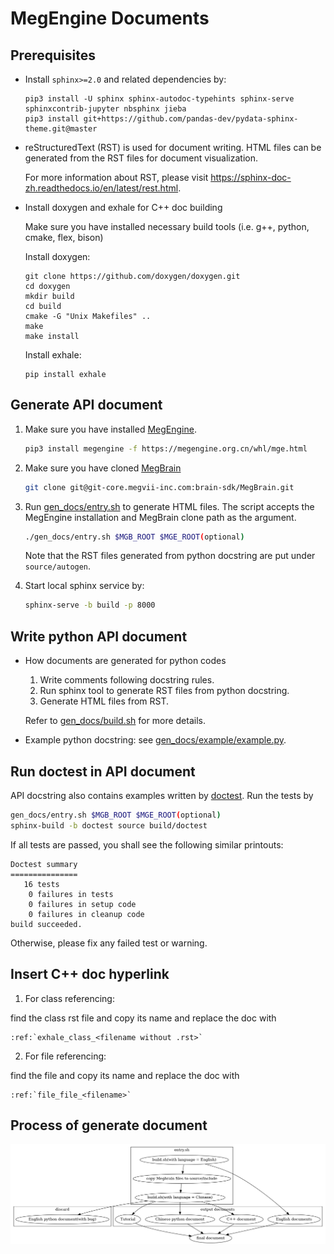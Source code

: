 # MegEngine Documents

## Prerequisites

- Install `sphinx>=2.0` and related dependencies by:
    ```
    pip3 install -U sphinx sphinx-autodoc-typehints sphinx-serve sphinxcontrib-jupyter nbsphinx jieba
    pip3 install git+https://github.com/pandas-dev/pydata-sphinx-theme.git@master
    ```
- reStructuredText (RST) is used for document writing. HTML files can be generated from the RST files for document visualization.

    For more information about RST, please visit https://sphinx-doc-zh.readthedocs.io/en/latest/rest.html.

- Install doxygen and exhale for C++ doc building

    Make sure you have installed necessary build tools (i.e. g++, python, cmake, flex, bison)

    Install doxygen: 
    ```
    git clone https://github.com/doxygen/doxygen.git
    cd doxygen
    mkdir build
    cd build
    cmake -G "Unix Makefiles" ..
    make
    make install
    ```
    Install exhale:
    ```
    pip install exhale
    ```

## Generate API document

1. Make sure you have installed [MegEngine](https://github.com/MegEngine/MegEngine).

    ```bash
    pip3 install megengine -f https://megengine.org.cn/whl/mge.html
    ```

2. Make sure you have cloned [MegBrain](https://git-core.megvii-inc.com/brain-sdk/MegBrain)

    ```bash
    git clone git@git-core.megvii-inc.com:brain-sdk/MegBrain.git
    ```

3. Run [gen_docs/entry.sh](gen_docs/entry.sh) to generate HTML files.
    The script accepts the MegEngine installation and MegBrain clone path as the argument.

    ```bash
    ./gen_docs/entry.sh $MGB_ROOT $MGE_ROOT(optional)
    ```

    Note that the RST files generated from python docstring are put under `source/autogen`.

4. Start local sphinx service by:
    ```bash
    sphinx-serve -b build -p 8000
    ```

## Write python API document

* How documents are generated for python codes
    1. Write comments following docstring rules.
    2. Run sphinx tool to generate RST files from python docstring.
    3. Generate HTML files from RST.

    Refer to [gen_docs/build.sh](gen_docs/build.sh) for more details.

* Example python docstring: see [gen_docs/example/example.py](gen_docs/example/example.py).

## Run doctest in API document

API docstring also contains examples written by [doctest](https://docs.python.org/3/library/doctest.html). Run the tests by

```bash
gen_docs/entry.sh $MGB_ROOT $MGE_ROOT(optional)
sphinx-build -b doctest source build/doctest
```

If all tests are passed, you shall see the following similar printouts:

```
Doctest summary
===============
   16 tests
    0 failures in tests
    0 failures in setup code
    0 failures in cleanup code
build succeeded.
```

Otherwise, please fix any failed test or warning.

## Insert C++ doc hyperlink

1. For class referencing:

find the class rst file and copy its name and replace the doc with
```
:ref:`exhale_class_<filename without .rst>`
```

2. For file referencing:

find the file and copy its name and replace the doc with
```
:ref:`file_file_<filename>`
```

## Process of generate document
!["entry.sh process"](source/entry.png)